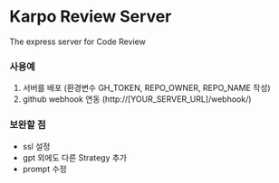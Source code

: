 # Karpo Review Server
The express server for Code Review

### 사용예
1. 서버를 배포 (환경변수 GH_TOKEN, REPO_OWNER, REPO_NAME 작성)
2. github webhook 연동 (http://[YOUR_SERVER_URL]/webhook/)

### 보완할 점
* ssl 설정
* gpt 외에도 다른 Strategy 추가
* prompt 수정
